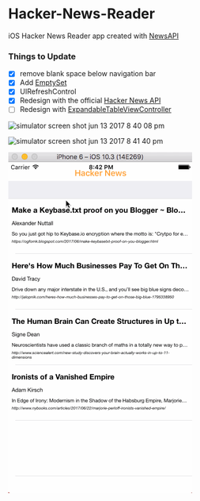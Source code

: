 # Hacker-News-Reader

iOS Hacker News Reader app created with [NewsAPI](https://www.newsapi.org "NewsAPI.org")

### Things to Update

- [x] remove blank space below navigation bar
- [x] Add [EmptySet](https://github.com/ZionChang/EmptyKit/ "Empty Set")
- [x] UIRefreshControl
- [x] Redesign with the official [Hacker News API](https://github.com/HackerNews/API "Official Hacker News API")
- [ ] Redesign with [ExpandableTableViewController](https://github.com/enricmacias/ExpandableTableViewController "ExpandableTableViewController")

![simulator screen shot jun 13 2017 8 40 08 pm](https://user-images.githubusercontent.com/24944725/27111893-f471d9b8-5078-11e7-8ea1-e050716b14ac.png)

![simulator screen shot jun 13 2017 8 41 40 pm](https://user-images.githubusercontent.com/24944725/27111892-f471ceaa-5078-11e7-8f84-2891aeac8c1c.png)

![Hacker News Gif](https://github.com/cmcgheit/Hacker-News-Reader/blob/master/hackernews.gif)

